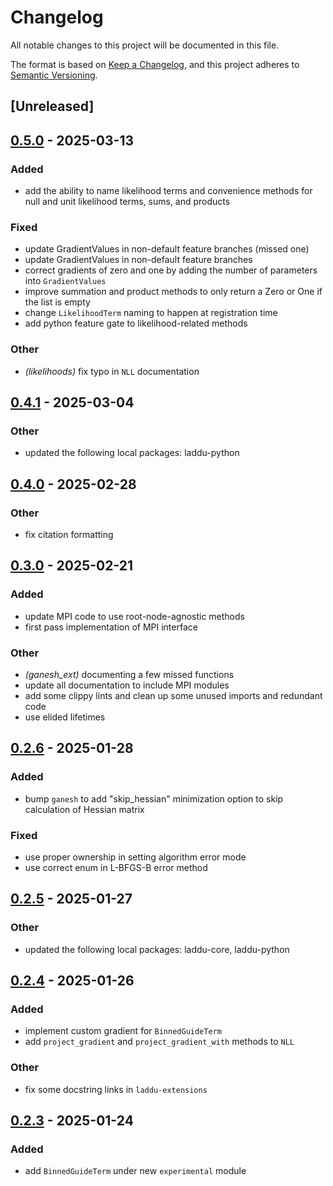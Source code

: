 # Changelog

All notable changes to this project will be documented in this file.

The format is based on [Keep a Changelog](https://keepachangelog.com/en/1.0.0/),
and this project adheres to [Semantic Versioning](https://semver.org/spec/v2.0.0.html).

## [Unreleased]

## [0.5.0](https://github.com/denehoffman/laddu/compare/laddu-extensions-v0.4.1...laddu-extensions-v0.5.0) - 2025-03-13

### Added

- add the ability to name likelihood terms and convenience methods for null and unit likelihood terms, sums, and products

### Fixed

- update GradientValues in non-default feature branches (missed one)
- update GradientValues in non-default feature branches
- correct gradients of zero and one by adding the number of parameters into `GradientValues`
- improve summation and product methods to only return a Zero or One if the list is empty
- change `LikelihoodTerm` naming to happen at registration time
- add python feature gate to likelihood-related methods

### Other

- *(likelihoods)* fix typo in `NLL` documentation

## [0.4.1](https://github.com/denehoffman/laddu/compare/laddu-extensions-v0.4.0...laddu-extensions-v0.4.1) - 2025-03-04

### Other

- updated the following local packages: laddu-python

## [0.4.0](https://github.com/denehoffman/laddu/compare/laddu-extensions-v0.3.0...laddu-extensions-v0.3.1) - 2025-02-28

### Other

- fix citation formatting

## [0.3.0](https://github.com/denehoffman/laddu/compare/laddu-extensions-v0.2.6...laddu-extensions-v0.3.0) - 2025-02-21

### Added

- update MPI code to use root-node-agnostic methods
- first pass implementation of MPI interface

### Other

- _(ganesh_ext)_ documenting a few missed functions
- update all documentation to include MPI modules
- add some clippy lints and clean up some unused imports and redundant code
- use elided lifetimes

## [0.2.6](https://github.com/denehoffman/laddu/compare/laddu-extensions-v0.2.5...laddu-extensions-v0.2.6) - 2025-01-28

### Added

- bump `ganesh` to add "skip_hessian" minimization option to skip calculation of Hessian matrix

### Fixed

- use proper ownership in setting algorithm error mode
- use correct enum in L-BFGS-B error method

## [0.2.5](https://github.com/denehoffman/laddu/compare/laddu-extensions-v0.2.4...laddu-extensions-v0.2.5) - 2025-01-27

### Other

- updated the following local packages: laddu-core, laddu-python

## [0.2.4](https://github.com/denehoffman/laddu/compare/laddu-extensions-v0.2.3...laddu-extensions-v0.2.4) - 2025-01-26

### Added

- implement custom gradient for `BinnedGuideTerm`
- add `project_gradient` and `project_gradient_with` methods to `NLL`

### Other

- fix some docstring links in `laddu-extensions`

## [0.2.3](https://github.com/denehoffman/laddu/compare/laddu-extensions-v0.2.2...laddu-extensions-v0.2.3) - 2025-01-24

### Added

- add `BinnedGuideTerm` under new `experimental` module
